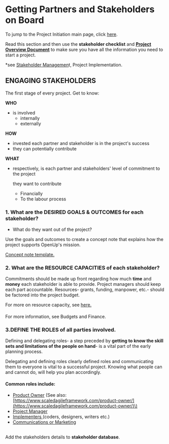 # Getting Partners and Stakeholders on Board

To jump to the Project Initiation main page, click [here](./). 

Read this section and then use the **stakeholder checklist** and [**Project Overview Document**](https://docs.google.com/document/d/1xDjx5-Wfqbsi8WnyaOrEQd-r98a_p27Jjp6WQ4nj_zc/edit) to make sure you have all the information you need to start a project.

\*see [Stakeholder Managemen](../project-planning/stakeholder-management.md)t, Project Implementation.

## ENGAGING STAKEHOLDERS

The first stage of every project. Get to know: 

**WHO** 

* is involved
  * internally
  * externally

**HOW** 

* invested each partner and stakeholder is in the project's success
* they can potentially contribute

**WHAT** 

* respectively, is each partner and stakeholders' level of commitment to the project

  they want to contribute

  * Financially
  * To the labour process

### 1. What are the DESIRED GOALS & OUTCOMES for each stakeholder?

* What do they want out of the project? 

Use the goals and outcomes to create a concept note that explains how the project supports OpenUp's mission. 

[Concept note template.](https://docs.google.com/document/d/1K-mBZlabZYBi_LApktb7eYpmR1NCo7M8oroDechZfA8/edit) 

### 2. What are the RESOURCE CAPACITIES of each stakeholder?

Commitments should be made up front regarding how much **time** and **money** each stakeholder is able to provide. Project managers should keep each part accountable. Resources- grants, funding, manpower, etc.- should be factored into the project budget. 

For more on resource capacity, see [here.](defining-project-parameters-and-limitations.md) 

#### 

For more information, see Budgets and Finance. 

### 3.DEFINE THE ROLES of all parties involved. 

Defining and delegating roles- a step preceded by **getting to know the skill sets and limitations of the people on hand**- is a vital part of the early planning process. 

Delegating and defining roles clearly defined roles and communicating them to everyone is vital to a successful project. Knowing what people can and cannot do, will help you plan accordingly.

#### Common roles include:

* [Product Owner](../project-planning/common-roles.md#product-owner) \(See also: [https://www.scaledagileframework.com/product-owner/](https://www.scaledagileframework.com/product-owner/)\)
* [Project Manager](../project-planning/common-roles.md#project-manager)
* [Implementers ](../project-planning/common-roles.md#lead-developer)\(coders, designers, writers etc.\)
* [Communications or Marketing](../project-planning/common-roles.md#communications-and-marketing-lead)

### 

#### 

### 

## 

Add the stakeholders details to **stakeholder database**.

